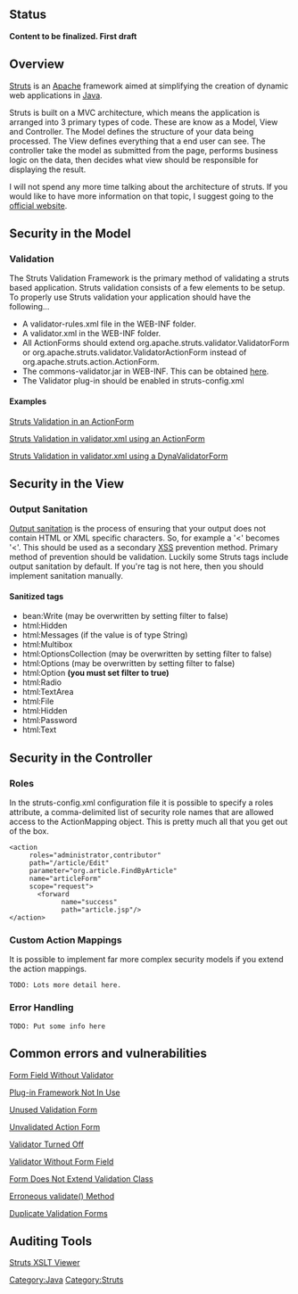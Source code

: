 ## Status

**Content to be finalized. First draft**

## Overview

[Struts](https://www.owasp.org/index.php/Category:OWASP_Java_Project) is
an [Apache](Apache "wikilink") framework aimed at simplifying the
creation of dynamic web applications in [Java](Java "wikilink").

Struts is built on a MVC architecture, which means the application is
arranged into 3 primary types of code. These are know as a Model, View
and Controller. The Model defines the structure of your data being
processed. The View defines everything that a end user can see. The
controller take the model as submitted from the page, performs business
logic on the data, then decides what view should be responsible for
displaying the result.

I will not spend any more time talking about the architecture of struts.
If you would like to have more information on that topic, I suggest
going to the [official website](http://struts.apache.org/).

## Security in the Model

### Validation

The Struts Validation Framework is the primary method of validating a
struts based application. Struts validation consists of a few elements
to be setup. To properly use Struts validation your application should
have the following...

  - A validator-rules.xml file in the WEB-INF folder.
  - A validator.xml in the WEB-INF folder.
  - All ActionForms should extend
    org.apache.struts.validator.ValidatorForm or
    org.apache.struts.validator.ValidatorActionForm instead of
    org.apache.struts.action.ActionForm.
  - The commons-validator.jar in WEB-INF. This can be obtained
    [here](http://commons.apache.org/validator/).
  - The Validator plug-in should be enabled in struts-config.xml
        <plug-in className="org.apache.struts.validator.ValidatorPlugIn">
            <set-property property="pathnames" value="/WEB-INF/validator-rules.xml,/WEB-INF/validator.xml"/>
        </plug-in>

#### Examples

[Struts Validation in an
ActionForm](Struts_Validation_in_an_ActionForm "wikilink")

[Struts Validation in validator.xml using an
ActionForm](Struts_Validation_in_validator.xml_using_an_ActionForm "wikilink")

[Struts Validation in validator.xml using a
DynaValidatorForm](Struts_Validation_in_validator.xml_using_a_DynaValidatorForm "wikilink")

## Security in the View

### Output Sanitation

[Output sanitation](Output_sanitation "wikilink") is the process of
ensuring that your output does not contain HTML or XML specific
characters. So, for example a '\<' becomes '\<'. This should be used as
a secondary [XSS](Cross-site_Scripting_\(XSS\) "wikilink") prevention
method. Primary method of prevention should be validation. Luckily some
Struts tags include output sanitation by default. If you're tag is not
here, then you should implement sanitation manually.

#### Sanitized tags

  - bean:Write (may be overwritten by setting filter to false)
  - html:Hidden
  - html:Messages (if the value is of type String)
  - html:Multibox
  - html:OptionsCollection (may be overwritten by setting filter to
    false)
  - html:Options (may be overwritten by setting filter to false)
  - html:Option **(you must set filter to true)**
  - html:Radio
  - html:TextArea
  - html:File
  - html:Hidden
  - html:Password
  - html:Text

## Security in the Controller

### Roles

In the struts-config.xml configuration file it is possible to specify a
roles attribute, a comma-delimited list of security role names that are
allowed access to the ActionMapping object. This is pretty much all that
you get out of the box.

    <action
         roles="administrator,contributor"
         path="/article/Edit"
         parameter="org.article.FindByArticle"
         name="articleForm"
         scope="request">
           <forward
                 name="success"
                 path="article.jsp"/>
    </action>

### Custom Action Mappings

It is possible to implement far more complex security models if you
extend the action mappings.

    TODO: Lots more detail here.

### Error Handling

    TODO: Put some info here

## Common errors and vulnerabilities

[Form Field Without
Validator](Improper_Data_Validation#Struts:_Form_Field_Without_Validator "wikilink")

[Plug-in Framework Not In
Use](Improper_Data_Validation#Struts:_Plug-in_Framework_Not_In_Use "wikilink")

[Unused Validation
Form](Improper_Data_Validation#Struts:_Unused_Validation_Form "wikilink")

[Unvalidated Action
Form](Improper_Data_Validation#Struts:_Unvalidated_Action_Form "wikilink")

[Validator Turned
Off](Improper_Data_Validation#Struts:_Validator_Turned_Off "wikilink")

[Validator Without Form
Field](Improper_Data_Validation#Struts:_Validator_Without_Form_Field "wikilink")

[Form Does Not Extend Validation
Class](Improper_Data_Validation#Struts:_Form_Does_Not_Extend_Validation_Class "wikilink")

[Erroneous validate()
Method](Improper_Data_Validation#Struts:_Erroneous_validate.28.29_Method "wikilink")

[Duplicate Validation
Forms](Improper_Data_Validation#Struts:_Duplicate_Validation_Forms "wikilink")

## Auditing Tools

[Struts XSLT Viewer](Struts_XSLT_Viewer "wikilink")

[Category:Java](Category:Java "wikilink")
[Category:Struts](Category:Struts "wikilink")
